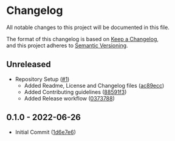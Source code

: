 # Changelog

All notable changes to this project will be documented in this file.

The format of this changelog is based on [Keep a Changelog](https://keepachangelog.com/en/1.0.0/),  
and this project adheres to [Semantic Versioning](https://semver.org/spec/v2.0.0.html).

## Unreleased

-   Repository Setup ([#1](https://github.com/impulse-interactive/unreal-common-mannequin-plugin/pull/1))
    -   Added Readme, License and Changelog files ([ac89ecc](https://github.com/impulse-interactive/unreal-common-mannequin-plugin/commit/ac89ecc))
    -   Added Contributing guidelines ([88591f3](https://github.com/impulse-interactive/unreal-common-mannequin-plugin/commit/88591f3))
    -   Added Release workflow ([0373788](https://github.com/impulse-interactive/unreal-common-mannequin-plugin/commit/0373788))

## 0.1.0 - 2022-06-26

-   Initial Commit ([1d6e7e6](https://github.com/impulse-interactive/unreal-common-mannequin-plugin/commit/1d6e7e6))
